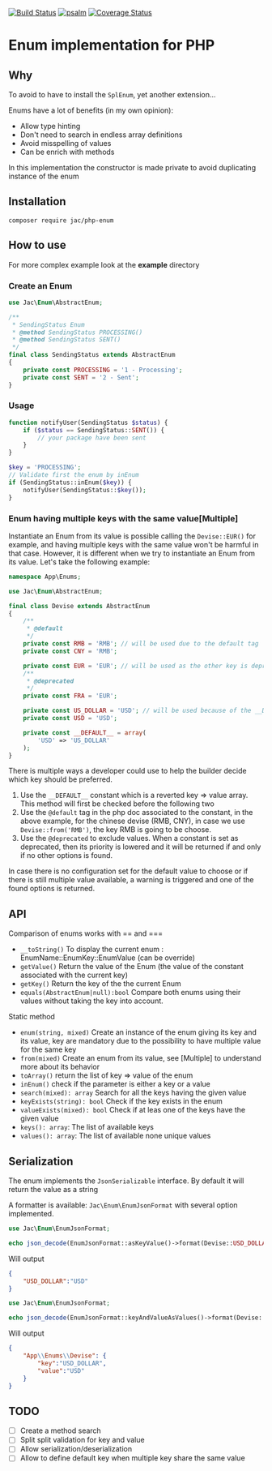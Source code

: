 [![Build Status](https://travis-ci.com/KpnQ/Enums.svg?branch=main)](https://travis-ci.com/KpnQ/Enums)
[![psalm](https://shepherd.dev/github/KpnQ/Enums/coverage.svg)](https://shepherd.dev/githubKpnQ/Enums)
[![Coverage Status](https://coveralls.io/repos/github/KpnQ/Enums/badge.svg?branch=main)](https://coveralls.io/github/KpnQ/Enums?branch=main)

# Enum implementation for PHP

## Why

To avoid to have to install the `SplEnum`, yet another extension...

Enums have a lot of benefits (in my own opinion):

- Allow type hinting
- Don't need to search in endless array definitions 
- Avoid misspelling of values
- Can be enrich with methods

In this implementation the constructor is made 
private to avoid duplicating instance of the enum

## Installation

```
composer require jac/php-enum
```

## How to use

For more complex example look at the __example__ directory

### Create an Enum

```php
use Jac\Enum\AbstractEnum;

/**
 * SendingStatus Enum
 * @method SendingStatus PROCESSING()
 * @method SendingStatus SENT()
 */
final class SendingStatus extends AbstractEnum
{
    private const PROCESSING = '1 - Processing';
    private const SENT = '2 - Sent';
}
```

### Usage

```php
function notifyUser(SendingStatus $status) {
    if ($status == SendingStatus::SENT()) {
        // your package have been sent
    }
}

$key = 'PROCESSING';
// Validate first the enum by inEnum
if (SendingStatus::inEnum($key)) {
    notifyUser(SendingStatus::$key());
}
```

### Enum having multiple keys with the same value[Multiple]

Instantiate an Enum from its value is possible calling the `Devise::EUR()` for example, 
and having multiple keys with the same value won't be harmful in that case. However, it
is different when we try to instantiate an Enum from its value. Let's take the following 
example:

```php
namespace App\Enums;

use Jac\Enum\AbstractEnum;

final class Devise extends AbstractEnum
{
    /**
     * @default
     */
    private const RMB = 'RMB'; // will be used due to the default tag
    private const CNY = 'RMB'; 

    private const EUR = 'EUR'; // will be used as the other key is deprecated
    /**
     * @deprecated
     */
    private const FRA = 'EUR';

    private const US_DOLLAR = 'USD'; // will be used because of the __DEFAULT__ configuration
    private const USD = 'USD';

    private const __DEFAULT__ = array(
        'USD' => 'US_DOLLAR'
    );
}
```

There is multiple ways a developer could use to help the builder decide which key should be 
preferred.
1. Use the `__DEFAULT__` constant which is a reverted key => value array. This method will first be checked before the following two
2. Use the `@default` tag in the php doc associated to the constant, in the above example, for the chinese devise (RMB, CNY),
in case we use `Devise::from('RMB')`, the key RMB is going to be choose.
3. Use the `@deprecated` to exclude values. When a constant is set as deprecated, then its priority is lowered and it will be returned if and only if no other options is found.

In case there is no configuration set for the default value to choose or if there is still multiple value available, a warning is triggered and one of the
found options is returned.

## API

Comparison of enums works with == and ===

- `__toString()` To display the current enum : EnumName::EnumKey::EnumValue (can be override)
- `getValue()` Return the value of the Enum (the value of the constant associated with the current key)
- `getKey()` Return the key of the the current Enum
- `equals(AbstractEnum|null):bool` Compare both enums using their values without taking the key into account.

Static method

- `enum(string, mixed)` Create an instance of the enum giving its key and its value, key are mandatory due to the possibility to have multiple value for the same key
- `from(mixed)` Create an enum from its value, see [Multiple] to understand more about its behavior
- `toArray()` return the list of key => value  of the enum
- `inEnum()` check if the parameter is either a key or a value
- `search(mixed): array` Search for all the keys having the given value
- `keyExists(string): bool` Check if the key exists in the enum
- `valueExists(mixed): bool` Check if at leas one of the keys have the given value
- `keys(): array`: The list of available keys
- `values(): array`: The list of available none unique values

## Serialization

The enum implements the `JsonSerializable` interface. By default it will return the value as a string

A formatter is available: `Jac\Enum\EnumJsonFormat` with several option implemented.

```php
use Jac\Enum\EnumJsonFormat;

echo json_decode(EnumJsonFormat::asKeyValue()->format(Devise::USD_DOLLAR()));
```

Will output
```json
{
    "USD_DOLLAR":"USD"
}
```

```php
use Jac\Enum\EnumJsonFormat;

echo json_decode(EnumJsonFormat::keyAndValueAsValues()->format(Devise::USD_DOLLAR()));
```
Will output
```json
{
    "App\\Enums\\Devise": {
        "key":"USD_DOLLAR",
        "value":"USD"
    }
}
```

## TODO

- [ ] Create a method search
- [ ] Split split validation for key and value
- [ ] Allow serialization/deserialization
- [ ] Allow to define default key when multiple key share the same value
